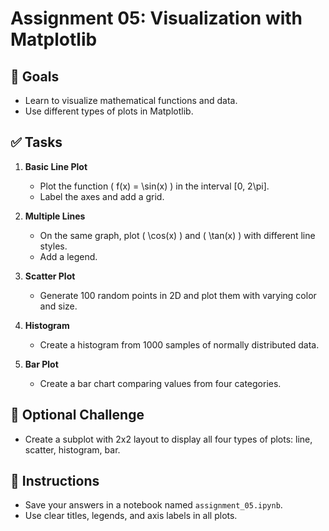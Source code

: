 # Assignment 05: Visualization with Matplotlib

## 🌟 Goals
- Learn to visualize mathematical functions and data.
- Use different types of plots in Matplotlib.

## ✅ Tasks

1. **Basic Line Plot**  
   - Plot the function \( f(x) = \sin(x) \) in the interval [0, 2\pi].
   - Label the axes and add a grid.

2. **Multiple Lines**  
   - On the same graph, plot \( \cos(x) \) and \( \tan(x) \) with different line styles.
   - Add a legend.

3. **Scatter Plot**  
   - Generate 100 random points in 2D and plot them with varying color and size.

4. **Histogram**  
   - Create a histogram from 1000 samples of normally distributed data.

5. **Bar Plot**  
   - Create a bar chart comparing values from four categories.

## 🌟 Optional Challenge
- Create a subplot with 2x2 layout to display all four types of plots: line, scatter, histogram, bar.

## 📌 Instructions
- Save your answers in a notebook named `assignment_05.ipynb`.
- Use clear titles, legends, and axis labels in all plots.
